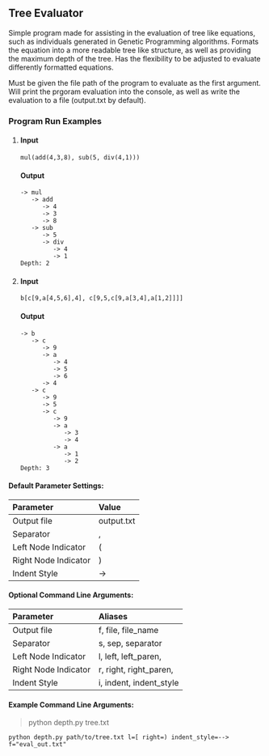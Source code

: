 ## Tree Evaluator

Simple program made for assisting in the evaluation of tree like equations, such as individuals generated in Genetic Programming algorithms. Formats the equation into a more readable tree like structure, as well as providing the maximum depth of the tree. Has the  flexibility to be adjusted to evaluate differently formatted equations.

Must be given the file path of the program to evaluate as the first argument. Will print the prgoram evaluation into the console, as well as write the evaluation to a file (output.txt by default).

### Program Run Examples

1.  #### Input
    ```
    mul(add(4,3,8), sub(5, div(4,1)))
    ```
    #### Output
    ```
    -> mul
       -> add
          -> 4
          -> 3
          -> 8
       -> sub
          -> 5
          -> div
             -> 4
             -> 1
    Depth: 2
    ```
2. #### Input
    ```
    b[c[9,a[4,5,6],4], c[9,5,c[9,a[3,4],a[1,2]]]]
    ```
    #### Output
    ```
    -> b
       -> c
          -> 9
          -> a
             -> 4
             -> 5
             -> 6
          -> 4
       -> c
          -> 9
          -> 5
          -> c
             -> 9
             -> a
                -> 3
                -> 4
             -> a
                -> 1
                -> 2
    Depth: 3
    ```


#### Default Parameter Settings:

| Parameter            | Value         |
|:---------------------|:--------------|
| Output file          | output.txt    |
| Separator            | ,             |
| Left Node Indicator  | (             |   
| Right Node Indicator | )             |
| Indent Style         | ->            |


#### Optional Command Line Arguments:

| Parameter            | Aliases                 |
|:---------------------|:------------------------|
| Output file          | f, file, file_name      |
| Separator            | s, sep, separator       |
| Left Node Indicator  | l, left, left_paren,    |   
| Right Node Indicator | r, right, right_paren,  |
| Indent Style         | i, indent, indent_style |


#### Example Command Line Arguments:

> python depth.py tree.txt

```
python depth.py path/to/tree.txt l=[ right=) indent_style=--> f="eval_out.txt"
```
